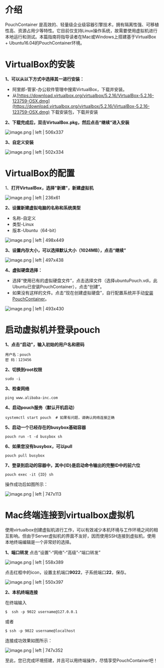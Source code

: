 # 介绍
PouchContainer 是高效的、轻量级企业级容器引擎技术，拥有隔离性强、可移植性高、资源占用少等特性。它目前仅支持Linux操作系统，故需要使用虚拟机进行本地运行和测试。本篇指南将指导读者在Mac或Windows上搭建基于VirtualBox + Ubuntu16.04的PouchContainer环境。

# VirtualBox的安装
__1、可以从以下方式中选择其一进行安装：__
* 阿里郎-管家-办公软件管理中搜索VirtualBox，下载并安装。
* 从[https://download.virtualbox.org/virtualbox/5.2.16/VirtualBox-5.2.16-123759-OSX.dmg](https://download.virtualbox.org/virtualbox/5.2.16/VirtualBox-5.2.16-123759-OSX.dmg) 下载安装包，下载并安装

__2、下载完成后，双击VirtualBox.pkg，然后点击“继续”进入安装__

![image.png | left | 506x337](https://cdn.nlark.com/lark/0/2018/png/135654/1532951526444-e74b8693-7e36-40f9-b1da-84d4658d0389.png "")

__3、自定义安装__

![image.png | left | 502x334](https://cdn.nlark.com/lark/0/2018/png/135654/1532951637319-dd1a8547-4c4c-4db1-91cd-4fb9ec386d93.png "")

# VirtualBox的配置
1、__打开VirtualBox，选择"新建"，新建虚拟机__

![image.png | left | 236x61](https://cdn.nlark.com/lark/0/2018/png/124199/1532951984471-9dc5e69b-04d6-4ca3-acfe-cb33341445c4.png "")

__2、设置新建虚拟电脑的名称和系统类型__
* 名称-自定义
* 类型-Linux
* 版本-Ubuntu（64-bit）

![image.png | left | 498x449](https://cdn.nlark.com/lark/0/2018/png/124199/1532952147747-22a62b89-a974-4e25-a835-1327ba455f78.png "")

__3、设置内存大小，可以选择默认大小（1024MB），点击“继续”__

![image.png | left | 497x438](https://cdn.nlark.com/lark/0/2018/png/124199/1532952488126-781dcfd5-521e-46cb-88b0-fe55ddc6c2de.png "")

__4、虚拟硬盘选择：__
* 选择“使用已有的虚拟硬盘文件”，点击选择文件（选择ubuntuPouch.vdi，此Ubuntu已安装PouchContainer），点击“创建”。
* 如果没有这样的文件。点击“现在创建虚拟硬盘”，自行配置系统并手动[安装PouchContainer](https://github.com/alibaba/pouch/blob/master/INSTALLATION.md)。

![image.png | left | 493x430](https://cdn.nlark.com/lark/0/2018/png/124199/1532965407472-70a22b38-dfbb-4598-97ce-f2188ad7bd5d.png "")

# 启动虚拟机并登录pouch
__1、点击“启动”，输入初始的用户名和密码__
```
用户名：pouch
密 码：123456
```

__2、切换到root权限__
```
sudo -i
```

__3、检查网络__
```
ping www.alibaba-inc.com
```

__4、启动pouch服务（默认开机启动）__
```
systemctl start pouch  # 如果有问题，请确认网络连接正确
```

__5、启动一个已经存在的busybox基础容器__
```
pouch run -t -d busybox sh
```

__6、如果您没有busybox，可以pull__
```
pouch pull busybox
```

__7、登录到启动的容器中，其中{ID}是启动命令输出的完整ID中的前六位__
```
pouch exec -it {ID} sh
```
操作成功后如图所示：

![image.png | left | 747x113](https://camo.githubusercontent.com/91f9a4433d2cdbf34b4f3469d4e80c2bd21cfa0a/68747470733a2f2f63646e2e6e6c61726b2e636f6d2f6c61726b2f302f323031382f706e672f3132313937312f313533323335323136373137312d33313637633962362d396234392d343639382d623035362d6532363037336536343331322e706e67 "")

# Mac终端连接到virtualbox虚拟机
使用virtualbox创建虚拟机进行工作，可以有效减少本机环境与工作环境之间的相互影响。但由于Server虚拟机的界面不友好，因而使用SSH连接到虚拟机，使用本地终端编辑是一个非常好的选择。

__1、端口转发__
点击“设置”-“网络”-“高级”-“端口转发”

![image.png | left | 558x389](https://cdn.nlark.com/lark/0/2018/png/135654/1532955458851-bc1c46ed-1ad9-4714-8d4c-1a2deb83f5ec.png "")

点击红框中的icon，设置主机端口**9022**，子系统端口**22**，保存。

![image.png | left | 550x397](https://cdn.nlark.com/lark/0/2018/png/135654/1532955772003-e4dba259-6dae-46bf-96a8-bc9c38f10115.png "")

__2、本机终端连接__

在终端输入
```
$  ssh -p 9022 username@127.0.0.1
```
或者
```
$ ssh -p 9022 username@localhost
```
连接成功效果如图所示：

![image.png | left | 747x352](https://cdn.nlark.com/lark/0/2018/png/135654/1532956235912-f6789f20-c0e8-4758-8f5e-a76fea5b61b7.png "")

至此，您已完成环境搭建，并且可以用终端操作，尽情享受PouchContainer吧！

